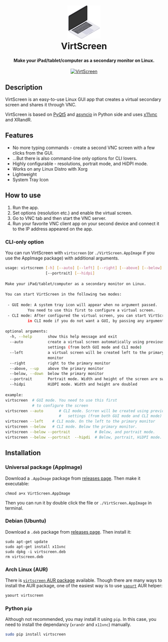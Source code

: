 <h1 align="center">
  <img src="data/icon_full.svg" width="21%">
  <br/>
  VirtScreen
</h1>

<h4 align="center">
  Make your iPad/tablet/computer as a secondary monitor on Linux.
</h4>

<div align="center">
  <a href="https://github.com/teaper/VirtScreen">
    <img src="https://raw.githubusercontent.com/teaper/VirtScreen/master/data/gif_example.gif" alt="VirtScreen" width="80%">
  </a>
</div>

## Description

VirtScreen is an easy-to-use Linux GUI app that creates a virtual secondary screen and shares it through VNC.

VirtScreen is based on [PyQt5](https://www.riverbankcomputing.com/software/pyqt/intro) and [asyncio](https://docs.python.org/3/library/asyncio.html) in Python side and uses [x11vnc](https://github.com/LibVNC/x11vnc) and XRandR.

## Features

* No more typing commands - create a second VNC screen with a few clicks from the GUI.
* ...But there is also command-line only options for CLI lovers.
* Highly configurable - resolutions, portrait mode, and HiDPI mode.
* Works on any Linux Distro with Xorg
* Lightweight
* System Tray Icon

## How to use

1. Run the app.
2. Set options (resolution etc.) and enable the virtual screen.
3. Go to VNC tab and then start the VNC server.
4. Run your favorite VNC client app on your second device and connect it to the IP address appeared on the app.  

### CLI-only option

You can run VirtScreen with `virtscreen` (or `./VirtScreen.AppImage` if you use the AppImage package) with additional arguments.

```bash
usage: virtscreen [-h] [--auto] [--left] [--right] [--above] [--below]
                  [--portrait] [--hidpi]

Make your iPad/tablet/computer as a secondary monitor on Linux.

You can start VirtScreen in the following two modes:

 - GUI mode: A system tray icon will appear when no argument passed.
          You need to use this first to configure a virtual screen.
 - CLI mode: After configured the virtual screen, you can start VirtScreen
          in CLI mode if you do not want a GUI, by passing any arguments

optional arguments:
  -h, --help       show this help message and exit
  --auto           create a virtual screen automatically using previous
                   settings (from both GUI mode and CLI mode)
  --left           a virtual screen will be created left to the primary
                   monitor
  --right          right to the primary monitor
  --above, --up    above the primary monitor
  --below, --down  below the primary monitor
  --portrait       Portrait mode. Width and height of the screen are swapped
  --hidpi          HiDPI mode. Width and height are doubled

example:
virtscreen  # GUI mode. You need to use this first
            # to configure the screen
virtscreen --auto       # CLI mode. Scrren will be created using previous
                        #   settings (from both GUI mode and CLI mode)
virtscreen --left    # CLI mode. On the left to the primary monitor
virtscreen --below   # CLI mode. Below the primary monitor.
virtscreen --below --portrait           # Below, and portrait mode.
virtscreen --below --portrait  --hipdi  # Below, portrait, HiDPI mode.
```

## Installation

### Universal package (AppImage)

Download a `.AppImage` package from [releases page](https://github.com/teaper/VirtScreen/releases). Then make it executable:

```shell
chmod a+x VirtScreen.AppImage
```

Then you can run it by double click the file or `./VirtScreen.AppImage` in terminal.

### Debian (Ubuntu)

Download a `.deb` package from [releases page](https://github.com/teaper/VirtScreen/releases). Then install it:

```shell
sudo apt-get update
sudo apt-get install x11vnc
sudo dpkg -i virtscreen.deb
rm virtscreen.deb
```

### Arch Linux (AUR)

There is [`virtscreen` AUR package](https://aur.archlinux.org/packages/virtscreen/) available. Though there are many ways to install the AUR package, one of the easiest way is to use [`yaourt`](https://github.com/polygamma/aurman) AUR helper:

```bash
yaourt virtscreen
```

### Python `pip`

Although not recommended, you may install it using `pip`. In this case, you need to install the dependancy (`xrandr` and `x11vnc`) manually.

```bash
sudo pip install virtscreen
```
